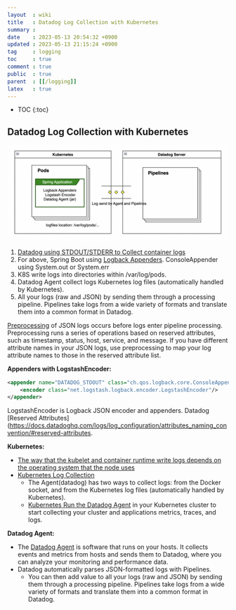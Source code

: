 ```yaml
---
layout  : wiki
title   : Datadog Log Collection with Kubernetes
summary : 
date    : 2023-05-13 20:54:32 +0900
updated : 2023-05-13 21:15:24 +0900
tag     : logging
toc     : true
comment : true
public  : true
parent  : [[/logging]]
latex   : true
---
```

* TOC
{:toc}

## Datadog Log Collection with Kubernetes

![](/resource/wiki/logging-datadog-pipelines/datadog.png)

1. [Datadog using STDOUT/STDERR to Collect container logs](https://docs.datadoghq.com/logs/guide/container-agent-to-tail-logs-from-host/?tab=kubernetes)
2. For above, Spring Boot using [Logback Appenders](https://logback.qos.ch/manual/appenders.html#ConsoleAppender). ConsoleAppender using System.out or System.err
3. K8S write logs into directories within /var/log/pods.
4. Datadog Agent collect logs Kubernetes log files (automatically handled by Kubernetes).
5. All your logs (raw and JSON) by sending them through a processing pipeline. Pipelines take logs from a wide variety of formats and translate them into a common format in Datadog.

[Preprocessing](https://docs.datadoghq.com/logs/log_configuration/pipelines/?tab=source#preprocessing) of JSON logs occurs before logs enter pipeline processing. Preprocessing runs a series of operations based on reserved attributes, such as timestamp, status, host, service, and message. If you have different attribute names in your JSON logs, use preprocessing to map your log attribute names to those in the reserved attribute list.

__Appenders with LogstashEncoder:__

```xml
<appender name="DATADOG_STDOUT" class="ch.qos.logback.core.ConsoleAppender">
    <encoder class="net.logstash.logback.encoder.LogstashEncoder"/>
</appender>
```

LogstashEncoder is Logback JSON encoder and appenders. Datadog [Reserved Attributes](https://docs.datadoghq.com/logs/log_configuration/attributes_naming_convention/#reserved-attributes.

__Kubernetes:__

- [The way that the kubelet and container runtime write logs depends on the operating system that the node uses](https://kubernetes.io/docs/concepts/cluster-administration/logging/#log-location-node)
- [Kubernetes Log Collection](https://docs.datadoghq.com/containers/kubernetes/log/?tab=daemonset#log-collection)  
  - The Agent(datadog) has two ways to collect logs: from the Docker socket, and from the Kubernetes log files (automatically handled by Kubernetes).
  - [Kubernetes Run the Datadog Agent](https://docs.datadoghq.com/containers/kubernetes/) in your Kubernetes cluster to start collecting your cluster and applications metrics, traces, and logs.

__Datadog Agent:__

- The [Datadog Agent](https://docs.datadoghq.com/agent/) is software that runs on your hosts. It collects events and metrics from hosts and sends them to Datadog, where you can analyze your monitoring and performance data.
- Datadog automatically parses JSON-formatted logs with Pipelines.
  - You can then add value to all your logs (raw and JSON) by sending them through a processing pipeline. Pipelines take logs from a wide variety of formats and translate them into a common format in Datadog.